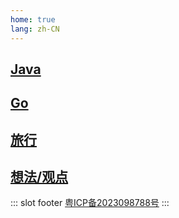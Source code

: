 ```yaml
---
home: true
lang: zh-CN
---
```


## [Java](/java/)

## [Go](/go/)

## [旅行](/travel/)

## [想法/观点](/idea/)

::: slot footer
[粤ICP备2023098788号](https://beian.miit.gov.cn/)
:::
